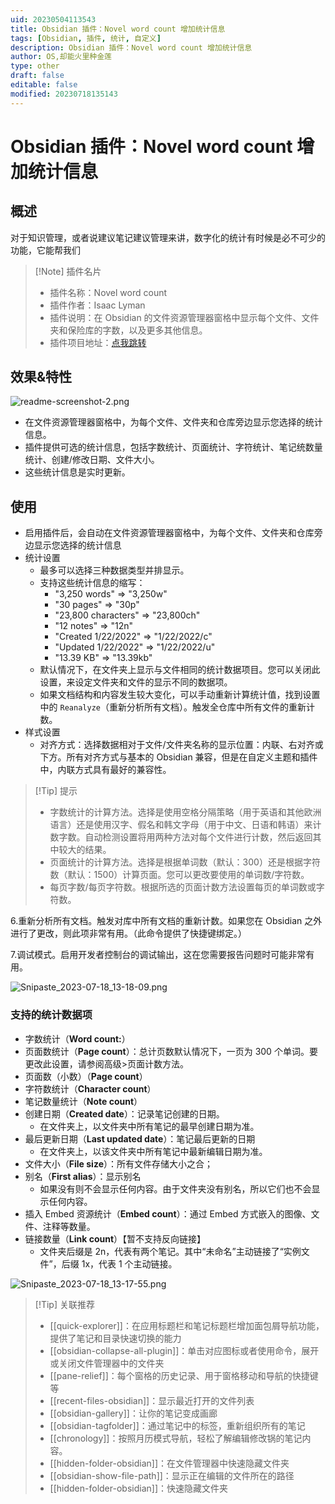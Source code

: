 ```yaml
---
uid: 20230504113543
title: Obsidian 插件：Novel word count 增加统计信息
tags: [Obsidian, 插件, 统计, 自定义]
description: Obsidian 插件：Novel word count 增加统计信息
author: OS,却能火里种金莲
type: other
draft: false
editable: false
modified: 20230718135143
---
```


# Obsidian 插件：Novel word count 增加统计信息

## 概述

对于知识管理，或者说建议笔记建议管理来讲，数字化的统计有时候是必不可少的功能，它能帮我们

> [!Note] 插件名片
> - 插件名称：Novel word count
> - 插件作者：Isaac Lyman
> - 插件说明：在 Obsidian 的文件资源管理器窗格中显示每个文件、文件夹和保险库的字数，以及更多其他信息。
> - 插件项目地址：[点我跳转](https://github.com/isaaclyman/novel-word-count-obsidian)

## 效果&特性

![readme-screenshot-2.png](https://cdn.pkmer.cn/images/readme-screenshot-2.png!pkmer)

- 在文件资源管理器窗格中，为每个文件、文件夹和仓库旁边显示您选择的统计信息。
- 插件提供可选的统计信息，包括字数统计、页面统计、字符统计、笔记统数量统计、创建/修改日期、文件大小。
- 这些统计信息是实时更新。

## 使用

- 启用插件后，会自动在文件资源管理器窗格中，为每个文件、文件夹和仓库旁边显示您选择的统计信息
- 统计设置
	- 最多可以选择三种数据类型并排显示。
	- 支持这些统计信息的缩写：
		- "3,250 words" => "3,250w"
		- "30 pages" => "30p"
		- "23,800 characters" => "23,800ch"
		- "12 notes" => "12n"
		- "Created 1/22/2022" => "1/22/2022/c"
		- "Updated 1/22/2022" => "1/22/2022/u"
		- "13.39 KB" => "13.39kb"
	- 默认情况下，在文件夹上显示与文件相同的统计数据项目。您可以关闭此设置，来设定文件夹和文件的显示不同的数据项。
	- 如果文档结构和内容发生较大变化，可以手动重新计算统计值，找到设置中的 `Reanalyze`（重新分析所有文档）。触发全仓库中所有文件的重新计数。
- 样式设置
	- 对齐方式：选择数据相对于文件/文件夹名称的显示位置：内联、右对齐或下方。所有对齐方式与基本的 Obsidian 兼容，但是在自定义主题和插件中，内联方式具有最好的兼容性。

>[!Tip] 提示
>- 字数统计的计算方法。选择是使用空格分隔策略（用于英语和其他欧洲语言）还是使用汉字、假名和韩文字母（用于中文、日语和韩语）来计数字数。自动检测设置将用两种方法对每个文件进行计数，然后返回其中较大的结果。
>- 页面统计的计算方法。选择是根据单词数（默认：300）还是根据字符数（默认：1500）计算页面。您可以更改要使用的单词数/字符数。
>- 每页字数/每页字符数。根据所选的页面计数方法设置每页的单词数或字符数。

6.重新分析所有文档。触发对库中所有文档的重新计数。如果您在 Obsidian 之外进行了更改，则此项非常有用。（此命令提供了快捷键绑定。）

7.调试模式。启用开发者控制台的调试输出，这在您需要报告问题时可能非常有用。

![Snipaste_2023-07-18_13-18-09.png](https://cdn.pkmer.cn/images/Snipaste_2023-07-18_13-18-09.png!pkmer)

### 支持的统计数据项

- 字数统计（**Word count:**）
- 页面数统计（**Page count**）：总计页数默认情况下，一页为 300 个单词。要更改此设置，请参阅高级>页面计数方法。
- 页面数（小数）（**Page count**）
- 字符数统计（**Character count**）
- 笔记数量统计（**Note count**）
- 创建日期（**Created date**）：记录笔记创建的日期。
	- 在文件夹上，以文件夹中所有笔记的最早创建日期为准。
- 最后更新日期（**Last updated date**）：笔记最后更新的日期
	- 在文件夹上，以该文件夹中所有笔记中最新编辑日期为准。
- 文件大小（**File size**）：所有文件存储大小之合；
- 别名（**First alias**）：显示别名
	- 如果没有则不会显示任何内容。由于文件夹没有别名，所以它们也不会显示任何内容。
- 插入 Embed 资源统计（**Embed count**）：通过 Embed 方式嵌入的图像、文件、注释等数量。
- 链接数量（**Link count**）【暂不支持反向链接】
	- 文件夹后缀是 2n，代表有两个笔记。其中“未命名”主动链接了“实例文件”，后缀 1x，代表 1 个主动链接。

 ![Snipaste_2023-07-18_13-17-55.png](https://cdn.pkmer.cn/images/Snipaste_2023-07-18_13-17-55.png!pkmer)

>[!Tip] 关联推荐
> - [[quick-explorer]]：在应用标题栏和笔记标题栏增加面包屑导航功能，提供了笔记和目录快速切换的能力
> - [[obsidian-collapse-all-plugin]]：单击对应图标或者使用命令，展开或关闭文件管理器中的文件夹
> - [[pane-relief]]：每个窗格的历史记录、用于窗格移动和导航的快捷键等
> - [[recent-files-obsidian]]：显示最近打开的文件列表
> - [[obsidian-gallery]]：让你的笔记变成画廊
> - [[obsidian-tagfolder]]：通过笔记中的标签，重新组织所有的笔记
> - [[chronology]]：按照月历模式导航，轻松了解编辑修改锅的笔记内容。
> - [[hidden-folder-obsidian]]：在文件管理器中快速隐藏文件夹
> - [[obsidian-show-file-path]]：显示正在编辑的文件所在的路径
> - [[hidden-folder-obsidian]]：快速隐藏文件夹